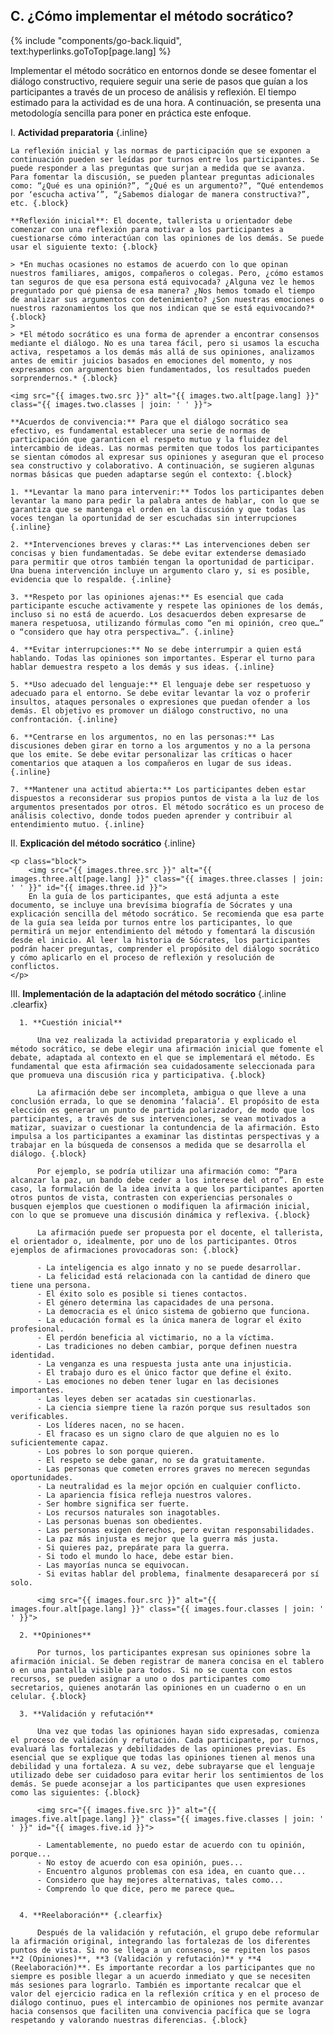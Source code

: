 ## C. ¿Cómo implementar el método socrático?
{% include "components/go-back.liquid", text:hyperlinks.goToTop[page.lang] %}

Implementar el método socrático en entornos donde se desee fomentar el diálogo constructivo, requiere seguir una serie de pasos que guían a los participantes a través de un proceso de análisis y reflexión. El tiempo estimado para la actividad es de una hora. A continuación, se presenta una metodología sencilla para poner en práctica este enfoque.

I.  **Actividad preparatoria** {.inline}

    La reflexión inicial y las normas de participación que se exponen a continuación pueden ser leídas por turnos entre los participantes. Se puede responder a las preguntas que surjan a medida que se avanza. Para fomentar la discusión, se pueden plantear preguntas adicionales como: “¿Qué es una opinión?”, “¿Qué es un argumento?”, “Qué entendemos por ‘escucha activa’”, “¿Sabemos dialogar de manera constructiva?”, etc. {.block}

    **Reflexión inicial**: El docente, tallerista u orientador debe comenzar con una reflexión para motivar a los participantes a cuestionarse cómo interactúan con las opiniones de los demás. Se puede usar el siguiente texto: {.block}

    > *En muchas ocasiones no estamos de acuerdo con lo que opinan nuestros familiares, amigos, compañeros o colegas. Pero, ¿cómo estamos tan seguros de que esa persona está equivocada? ¿Alguna vez le hemos preguntado por qué piensa de esa manera? ¿Nos hemos tomado el tiempo de analizar sus argumentos con detenimiento? ¿Son nuestras emociones o nuestros razonamientos los que nos indican que se está equivocando?* {.block}
    >
    > *El método socrático es una forma de aprender a encontrar consensos mediante el diálogo. No es una tarea fácil, pero si usamos la escucha activa, respetamos a los demás más allá de sus opiniones, analizamos antes de emitir juicios basados en emociones del momento, y nos expresamos con argumentos bien fundamentados, los resultados pueden sorprendernos.* {.block}

    <img src="{{ images.two.src }}" alt="{{ images.two.alt[page.lang] }}" class="{{ images.two.classes | join: ' ' }}">

    **Acuerdos de convivencia:** Para que el diálogo socrático sea efectivo, es fundamental establecer una serie de normas de participación que garanticen el respeto mutuo y la fluidez del intercambio de ideas. Las normas permiten que todos los participantes se sientan cómodos al expresar sus opiniones y aseguran que el proceso sea constructivo y colaborativo. A continuación, se sugieren algunas normas básicas que pueden adaptarse según el contexto: {.block}

    1. **Levantar la mano para intervenir:** Todos los participantes deben levantar la mano para pedir la palabra antes de hablar, con lo que se garantiza que se mantenga el orden en la discusión y que todas las voces tengan la oportunidad de ser escuchadas sin interrupciones {.inline}

    2. **Intervenciones breves y claras:** Las intervenciones deben ser concisas y bien fundamentadas. Se debe evitar extenderse demasiado para permitir que otros también tengan la oportunidad de participar. Una buena intervención incluye un argumento claro y, si es posible, evidencia que lo respalde. {.inline}

    3. **Respeto por las opiniones ajenas:** Es esencial que cada participante escuche activamente y respete las opiniones de los demás, incluso si no está de acuerdo. Los desacuerdos deben expresarse de manera respetuosa, utilizando fórmulas como “en mi opinión, creo que…” o “considero que hay otra perspectiva…”. {.inline}

    4. **Evitar interrupciones:** No se debe interrumpir a quien está hablando. Todas las opiniones son importantes. Esperar el turno para hablar demuestra respeto a los demás y sus ideas. {.inline}

    5. **Uso adecuado del lenguaje:** El lenguaje debe ser respetuoso y adecuado para el entorno. Se debe evitar levantar la voz o proferir insultos, ataques personales o expresiones que puedan ofender a los demás. El objetivo es promover un diálogo constructivo, no una confrontación. {.inline}

    6. **Centrarse en los argumentos, no en las personas:** Las discusiones deben girar en torno a los argumentos y no a la persona que los emite. Se debe evitar personalizar las críticas o hacer comentarios que ataquen a los compañeros en lugar de sus ideas. {.inline}

    7. **Mantener una actitud abierta:** Los participantes deben estar dispuestos a reconsiderar sus propios puntos de vista a la luz de los argumentos presentados por otros. El método socrático es un proceso de análisis colectivo, donde todos pueden aprender y contribuir al entendimiento mutuo. {.inline}

II. **Explicación del método socrático** {.inline}

    <p class="block">
        <img src="{{ images.three.src }}" alt="{{ images.three.alt[page.lang] }}" class="{{ images.three.classes | join: ' ' }}" id="{{ images.three.id }}">
        En la guía de los participantes, que está adjunta a este documento, se incluye una brevísima biografía de Sócrates y una explicación sencilla del método socrático. Se recomienda que esa parte de la guía sea leída por turnos entre los participantes, lo que permitirá un mejor entendimiento del método y fomentará la discusión desde el inicio. Al leer la historia de Sócrates, los participantes podrán hacer preguntas, comprender el propósito del diálogo socrático y cómo aplicarlo en el proceso de reflexión y resolución de conflictos.
    </p>

III.  **Implementación de la adaptación del método socrático** {.inline .clearfix}

      1. **Cuestión inicial**
        
          Una vez realizada la actividad preparatoria y explicado el método socrático, se debe elegir una afirmación inicial que fomente el debate, adaptada al contexto en el que se implementará el método. Es fundamental que esta afirmación sea cuidadosamente seleccionada para que promueva una discusión rica y participativa. {.block}
          
          La afirmación debe ser incompleta, ambigua o que lleve a una conclusión errada, lo que se denomina ‘falacia’. El propósito de esta elección es generar un punto de partida polarizador, de modo que los participantes, a través de sus intervenciones, se vean motivados a matizar, suavizar o cuestionar la contundencia de la afirmación. Esto impulsa a los participantes a examinar las distintas perspectivas y a trabajar en la búsqueda de consensos a medida que se desarrolla el diálogo. {.block}
          
          Por ejemplo, se podría utilizar una afirmación como: “Para alcanzar la paz, un bando debe ceder a los interese del otro”. En este caso, la formulación de la idea invita a que los participantes aporten otros puntos de vista, contrasten con experiencias personales o busquen ejemplos que cuestionen o modifiquen la afirmación inicial, con lo que se promueve una discusión dinámica y reflexiva. {.block}
          
          La afirmación puede ser propuesta por el docente, el tallerista, el orientador o, idealmente, por uno de los participantes. Otros ejemplos de afirmaciones provocadoras son: {.block}

          - La inteligencia es algo innato y no se puede desarrollar.
          - La felicidad está relacionada con la cantidad de dinero que tiene una persona.
          - El éxito solo es posible si tienes contactos.
          - El género determina las capacidades de una persona.
          - La democracia es el único sistema de gobierno que funciona.
          - La educación formal es la única manera de lograr el éxito profesional.
          - El perdón beneficia al victimario, no a la víctima.
          - Las tradiciones no deben cambiar, porque definen nuestra identidad.
          - La venganza es una respuesta justa ante una injusticia.
          - El trabajo duro es el único factor que define el éxito.
          - Las emociones no deben tener lugar en las decisiones importantes.
          - Las leyes deben ser acatadas sin cuestionarlas.
          - La ciencia siempre tiene la razón porque sus resultados son verificables.
          - Los líderes nacen, no se hacen.
          - El fracaso es un signo claro de que alguien no es lo suficientemente capaz.
          - Los pobres lo son porque quieren.
          - El respeto se debe ganar, no se da gratuitamente.
          - Las personas que cometen errores graves no merecen segundas oportunidades.
          - La neutralidad es la mejor opción en cualquier conflicto.
          - La apariencia física refleja nuestros valores.
          - Ser hombre significa ser fuerte.
          - Los recursos naturales son inagotables.
          - Las personas buenas son obedientes.
          - Las personas exigen derechos, pero evitan responsabilidades.
          - La paz más injusta es mejor que la guerra más justa.
          - Si quieres paz, prepárate para la guerra.
          - Si todo el mundo lo hace, debe estar bien.
          - Las mayorías nunca se equivocan.
          - Si evitas hablar del problema, finalmente desaparecerá por sí solo.

          <img src="{{ images.four.src }}" alt="{{ images.four.alt[page.lang] }}" class="{{ images.four.classes | join: ' ' }}">

      2. **Opiniones** 

          Por turnos, los participantes expresan sus opiniones sobre la afirmación inicial. Se deben registrar de manera concisa en el tablero o en una pantalla visible para todos. Si no se cuenta con estos recursos, se pueden asignar a uno o dos participantes como secretarios, quienes anotarán las opiniones en un cuaderno o en un celular. {.block}

      3. **Validación y refutación** 

          Una vez que todas las opiniones hayan sido expresadas, comienza el proceso de validación y refutación. Cada participante, por turnos, evaluará las fortalezas y debilidades de las opiniones previas. Es esencial que se explique que todas las opiniones tienen al menos una debilidad y una fortaleza. A su vez, debe subrayarse que el lenguaje utilizado debe ser cuidadoso para evitar herir los sentimientos de los demás. Se puede aconsejar a los participantes que usen expresiones como las siguientes: {.block}
          
          <img src="{{ images.five.src }}" alt="{{ images.five.alt[page.lang] }}" class="{{ images.five.classes | join: ' ' }}" id="{{ images.five.id }}">
         
          - Lamentablemente, no puedo estar de acuerdo con tu opinión, porque...
          - No estoy de acuerdo con esa opinión, pues...
          - Encuentro algunos problemas con esa idea, en cuanto que...
          - Considero que hay mejores alternativas, tales como...
          - Comprendo lo que dice, pero me parece que…
        

      4. **Reelaboración** {.clearfix}

          Después de la validación y refutación, el grupo debe reformular la afirmación original, integrando las fortalezas de los diferentes puntos de vista. Si no se llega a un consenso, se repiten los pasos **2 (Opiniones)**, **3 (Validación y refutación)** y **4 (Reelaboración)**. Es importante recordar a los participantes que no siempre es posible llegar a un acuerdo inmediato y que se necesiten más sesiones para lograrlo. También es importante recalcar que el valor del ejercicio radica en la reflexión crítica y en el proceso de diálogo continuo, pues el intercambio de opiniones nos permite avanzar hacia consensos que faciliten una convivencia pacífica que se logra respetando y valorando nuestras diferencias. {.block}
